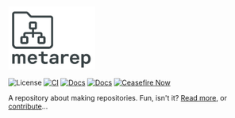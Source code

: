 
<img src="docs/_static/logo.png" alt="metarep logo" width="175"/>

![License](https://img.shields.io/github/license/lucabaldini/metarep.svg)
[![CI](https://github.com/lucabaldini/metarep/actions/workflows/ci.yml/badge.svg)](https://github.com/lucabaldini/metarep/actions/workflows/ci.yml)
[![Docs](https://github.com/lucabaldini/metarep/actions/workflows/docs.yml/badge.svg)](https://github.com/lucabaldini/metarep/actions/workflows/docs.yml)
[![Docs](https://img.shields.io/badge/docs-latest-blue.svg)](https://lucabaldini.github.io/metarep/)
[![Ceasefire Now](https://badge.techforpalestine.org/default)](https://techforpalestine.org/learn-more)

A repository about making repositories. Fun, isn't it?
[Read more](https://lucabaldini.github.io/metarep/), or
[contribute](https://github.com/lucabaldini/metarep/blob/main/CONTRIBUTING.md)...

